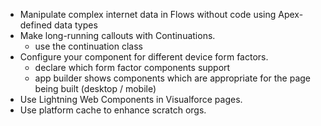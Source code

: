 - Manipulate complex internet data in Flows without code using Apex-defined data types
- Make long-running callouts with Continuations.
    - use the continuation class 
- Configure your component for different device form factors.
    - declare which form factor components support
    - app builder shows components which are appropriate for the page being built (desktop / mobile)
- Use Lightning Web Components in Visualforce pages.
- Use platform cache to enhance scratch orgs.